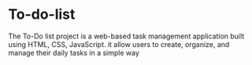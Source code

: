 # To-do-list
The To-Do list project is a web-based task management application built using HTML, CSS, JavaScript. it allow users to create, organize, and manage their daily tasks in a simple way
